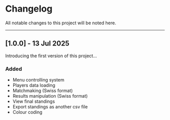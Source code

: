 # Changelog

All notable changes to this project will be noted here.

---

## [1.0.0] - 13 Jul 2025
Introducing the first version of this project...

### Added
- Menu controlling system
- Players data loading
- Matchmaking (Swiss format)
- Results manipulation (Swiss format)
- View final standings
- Export standings as another csv file
- Colour coding
